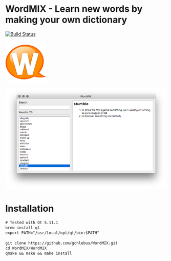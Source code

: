 # WordMIX - Learn new words by making your own dictionary
[![Build Status](https://travis-ci.com/gchlebus/WordMIX.svg?branch=master)](https://travis-ci.com/gchlebus/WordMIX)

![Logo](Logo.png)

![MainWindow](MainWindow.png)

# Installation

```
# Tested with Qt 5.11.1
brew install qt
export PATH="/usr/local/opt/qt/bin:$PATH"

git clone https://github.com/gchlebus/WordMIX.git
cd WordMIX/WordMIX
qmake && make && make install
```

